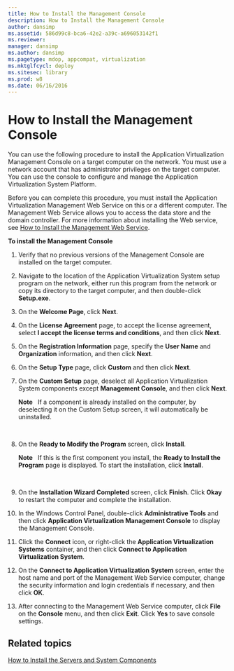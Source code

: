 ```yaml
---
title: How to Install the Management Console
description: How to Install the Management Console
author: dansimp
ms.assetid: 586d99c8-bca6-42e2-a39c-a696053142f1
ms.reviewer: 
manager: dansimp
ms.author: dansimp
ms.pagetype: mdop, appcompat, virtualization
ms.mktglfcycl: deploy
ms.sitesec: library
ms.prod: w8
ms.date: 06/16/2016
---
```



# How to Install the Management Console


You can use the following procedure to install the Application Virtualization Management Console on a target computer on the network. You must use a network account that has administrator privileges on the target computer. You can use the console to configure and manage the Application Virtualization System Platform.

Before you can complete this procedure, you must install the Application Virtualization Management Web Service on this or a different computer. The Management Web Service allows you to access the data store and the domain controller. For more information about installing the Web service, see [How to Install the Management Web Service](how-to-install-the-management-web-service.md).

**To install the Management Console**

1.  Verify that no previous versions of the Management Console are installed on the target computer.

2.  Navigate to the location of the Application Virtualization System setup program on the network, either run this program from the network or copy its directory to the target computer, and then double-click **Setup.exe**.

3.  On the **Welcome Page**, click **Next**.

4.  On the **License Agreement** page, to accept the license agreement, select **I accept the license terms and conditions**, and then click **Next**.

5.  On the **Registration Information** page, specify the **User Name** and **Organization** information, and then click **Next**.

6.  On the **Setup Type** page, click **Custom** and then click **Next**.

7.  On the **Custom Setup** page, deselect all Application Virtualization System components except **Management Console**, and then click **Next**.

    **Note**  
    If a component is already installed on the computer, by deselecting it on the Custom Setup screen, it will automatically be uninstalled.

     

8.  On the **Ready to Modify the Program** screen, click **Install**.

    **Note**  
    If this is the first component you install, the **Ready to Install the Program** page is displayed. To start the installation, click **Install**.

     

9.  On the **Installation Wizard Completed** screen, click **Finish**. Click **Okay** to restart the computer and complete the installation.

10. In the Windows Control Panel, double-click **Administrative Tools** and then click **Application Virtualization Management Console** to display the Management Console.

11. Click the **Connect** icon, or right-click the **Application Virtualization Systems** container, and then click **Connect to Application Virtualization System**.

12. On the **Connect to Application Virtualization System** screen, enter the host name and port of the Management Web Service computer, change the security information and login credentials if necessary, and then click **OK**.

13. After connecting to the Management Web Service computer, click **File** on the **Console** menu, and then click **Exit**. Click **Yes** to save console settings.

## Related topics


[How to Install the Servers and System Components](how-to-install-the-servers-and-system-components.md)

 

 






